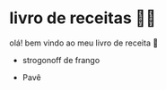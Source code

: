 # livro de receitas :man_cook:

olá! bem vindo ao meu livro de receita :wave:

- strogonoff de frango

- Pavê

  
